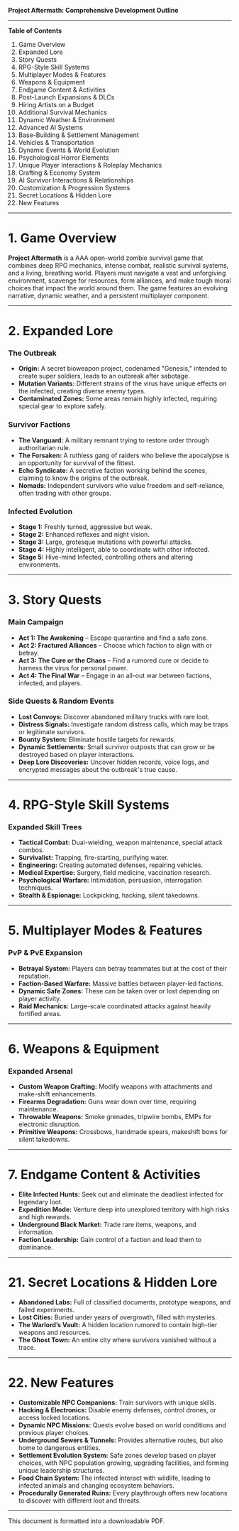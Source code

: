 **Project Aftermath: Comprehensive Development Outline**

---

**Table of Contents**

1. Game Overview
2. Expanded Lore
3. Story Quests
4. RPG-Style Skill Systems
5. Multiplayer Modes & Features
6. Weapons & Equipment
7. Endgame Content & Activities
8. Post-Launch Expansions & DLCs
9. Hiring Artists on a Budget
10. Additional Survival Mechanics
11. Dynamic Weather & Environment
12. Advanced AI Systems
13. Base-Building & Settlement Management
14. Vehicles & Transportation
15. Dynamic Events & World Evolution
16. Psychological Horror Elements
17. Unique Player Interactions & Roleplay Mechanics
18. Crafting & Economy System
19. AI Survivor Interactions & Relationships
20. Customization & Progression Systems
21. Secret Locations & Hidden Lore
22. New Features

---

# 1. Game Overview

**Project Aftermath** is a AAA open-world zombie survival game that combines deep RPG mechanics, intense combat, realistic survival systems, and a living, breathing world. Players must navigate a vast and unforgiving environment, scavenge for resources, form alliances, and make tough moral choices that impact the world around them. The game features an evolving narrative, dynamic weather, and a persistent multiplayer component.

---

# 2. Expanded Lore

### The Outbreak

- **Origin:** A secret bioweapon project, codenamed "Genesis," intended to create super soldiers, leads to an outbreak after sabotage.
- **Mutation Variants:** Different strains of the virus have unique effects on the infected, creating diverse enemy types.
- **Contaminated Zones:** Some areas remain highly infected, requiring special gear to explore safely.

### Survivor Factions

- **The Vanguard:** A military remnant trying to restore order through authoritarian rule.
- **The Forsaken:** A ruthless gang of raiders who believe the apocalypse is an opportunity for survival of the fittest.
- **Echo Syndicate:** A secretive faction working behind the scenes, claiming to know the origins of the outbreak.
- **Nomads:** Independent survivors who value freedom and self-reliance, often trading with other groups.

### Infected Evolution

- **Stage 1:** Freshly turned, aggressive but weak.
- **Stage 2:** Enhanced reflexes and night vision.
- **Stage 3:** Large, grotesque mutations with powerful attacks.
- **Stage 4:** Highly intelligent, able to coordinate with other infected.
- **Stage 5:** Hive-mind Infected, controlling others and altering environments.

---

# 3. Story Quests

### Main Campaign

- **Act 1: The Awakening** – Escape quarantine and find a safe zone.
- **Act 2: Fractured Alliances** – Choose which faction to align with or betray.
- **Act 3: The Cure or the Chaos** – Find a rumored cure or decide to harness the virus for personal power.
- **Act 4: The Final War** – Engage in an all-out war between factions, infected, and players.

### Side Quests & Random Events

- **Lost Convoys:** Discover abandoned military trucks with rare loot.
- **Distress Signals:** Investigate random distress calls, which may be traps or legitimate survivors.
- **Bounty System:** Eliminate hostile targets for rewards.
- **Dynamic Settlements:** Small survivor outposts that can grow or be destroyed based on player interactions.
- **Deep Lore Discoveries:** Uncover hidden records, voice logs, and encrypted messages about the outbreak's true cause.

---

# 4. RPG-Style Skill Systems

### Expanded Skill Trees

- **Tactical Combat:** Dual-wielding, weapon maintenance, special attack combos.
- **Survivalist:** Trapping, fire-starting, purifying water.
- **Engineering:** Creating automated defenses, repairing vehicles.
- **Medical Expertise:** Surgery, field medicine, vaccination research.
- **Psychological Warfare:** Intimidation, persuasion, interrogation techniques.
- **Stealth & Espionage:** Lockpicking, hacking, silent takedowns.

---

# 5. Multiplayer Modes & Features

### PvP & PvE Expansion

- **Betrayal System:** Players can betray teammates but at the cost of their reputation.
- **Faction-Based Warfare:** Massive battles between player-led factions.
- **Dynamic Safe Zones:** These can be taken over or lost depending on player activity.
- **Raid Mechanics:** Large-scale coordinated attacks against heavily fortified areas.

---

# 6. Weapons & Equipment

### Expanded Arsenal

- **Custom Weapon Crafting:** Modify weapons with attachments and make-shift enhancements.
- **Firearms Degradation:** Guns wear down over time, requiring maintenance.
- **Throwable Weapons:** Smoke grenades, tripwire bombs, EMPs for electronic disruption.
- **Primitive Weapons:** Crossbows, handmade spears, makeshift bows for silent takedowns.

---

# 7. Endgame Content & Activities

- **Elite Infected Hunts:** Seek out and eliminate the deadliest infected for legendary loot.
- **Expedition Mode:** Venture deep into unexplored territory with high risks and high rewards.
- **Underground Black Market:** Trade rare items, weapons, and information.
- **Faction Leadership:** Gain control of a faction and lead them to dominance.

---

# 21. Secret Locations & Hidden Lore

- **Abandoned Labs:** Full of classified documents, prototype weapons, and failed experiments.
- **Lost Cities:** Buried under years of overgrowth, filled with mysteries.
- **The Warlord’s Vault:** A hidden location rumored to contain high-tier weapons and resources.
- **The Ghost Town:** An entire city where survivors vanished without a trace.

---

# 22. New Features

- **Customizable NPC Companions:** Train survivors with unique skills.
- **Hacking & Electronics:** Disable enemy defenses, control drones, or access locked locations.
- **Dynamic NPC Missions:** Quests evolve based on world conditions and previous player choices.
- **Underground Sewers & Tunnels:** Provides alternative routes, but also home to dangerous entities.
- **Settlement Evolution System:** Safe zones develop based on player choices, with NPC population growing, upgrading facilities, and forming unique leadership structures.
- **Food Chain System:** The infected interact with wildlife, leading to infected animals and changing ecosystem behaviors.
- **Procedurally Generated Ruins:** Every playthrough offers new locations to discover with different loot and threats.

---

This document is formatted into a downloadable PDF.

